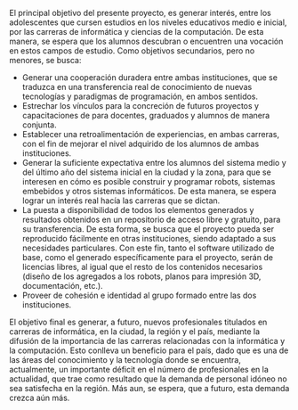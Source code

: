 El principal objetivo del presente proyecto, es generar interés, entre los adolescentes que cursen estudios en los niveles educativos medio e inicial,  por las carreras de informática y ciencias de la computación. De esta manera, se espera que los alumnos descubran o encuentren una vocación en estos campos de estudio.
Como objetivos secundarios, pero no menores, se busca:
* Generar una cooperación duradera entre ambas instituciones, que se traduzca en una transferencia real de conocimiento de nuevas tecnologías y paradigmas de programación, en ambos sentidos.
* Estrechar los vínculos para la concreción de futuros proyectos y capacitaciones de para docentes, graduados y alumnos de manera conjunta.
* Establecer una retroalimentación de experiencias, en ambas carreras, con el fin de mejorar el nivel adquirido de los alumnos de ambas instituciones.
* Generar la suficiente expectativa entre los alumnos del sistema medio y del último año del sistema inicial en la ciudad y la zona, para que se interesen en cómo es posible construir y programar robots, sistemas embebidos y otros sistemas informáticos. De esta manera, se espera lograr un interés real hacía las carreras que se dictan.
* La puesta a disponibilidad de todos los elementos generados y resultados obtenidos en un repositorio de acceso libre y gratuito, para su transferencia. De esta forma, se busca que el proyecto pueda ser reproducido fácilmente en otras instituciones, siendo adaptado a sus necesidades particulares. Con este fin, tanto el software utilizado de base, como el generado específicamente para el proyecto, serán de licencias libres, al igual que el resto de los contenidos necesarios (diseño de los agregados a los robots, planos para impresión 3D, documentación, etc.).
* Proveer de cohesión e identidad al grupo formado entre las dos instituciones.

El objetivo final es generar, a futuro, nuevos profesionales titulados en carreras de informática, en la ciudad, la región y el país, mediante la difusión de la importancia de las carreras relacionadas con la informática y la computación. Esto conlleva un beneficio para el país, dado que es una de las áreas del conocimiento y la tecnología donde se encuentra, actualmente, un importante déficit en el número de profesionales en la actualidad, que trae como resultado que la demanda de personal idóneo no sea satisfecha en la región. Más aun, se espera, que a futuro, esta demanda crezca aún más.

